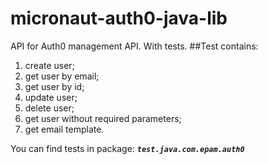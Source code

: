 # micronaut-auth0-java-lib
API for Auth0 management API. With tests.
##Test contains:

1) create user;
2) get user by email;
3) get user by id;
4) update user;
5) delete user;
6) get user without required parameters;
7) get email template.

You can find tests in package: _**`test.java.com.epam.auth0`**_

